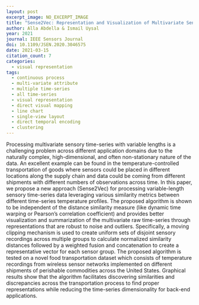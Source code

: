 ```yaml
---
layout: post
excerpt_image: NO_EXCERPT_IMAGE
title: "Sense2Vec: Representation and Visualization of Multivariate Sensory Time Series Data"
author: Alla Abdella & Ismail Uysal
year: 2021
journal: IEEE Sensors Journal
doi: 10.1109/JSEN.2020.3046575
date: 2021-03-15
citation_count: 7
categories:
  - visual representation
tags:
  - continuous process
  - multi-variate attribute
  - multiple time-series
  - all time-series
  - visual representation
  - direct visual mapping
  - line chart
  - single-view layout
  - direct temporal encoding
  - clustering
---
```

Processing multivariate sensory time-series with variable lengths is a challenging problem across different application domains due to the naturally complex, high-dimensional, and often non-stationary nature of the data. An excellent example can be found in the temperature-controlled transportation of goods where sensors could be placed in different locations along the supply chain and data could be coming from different shipments with different numbers of observations across time. In this paper, we propose a new approach (Sense2Vec) for processing variable-length sensory time-series data leveraging various similarity metrics between different time-series temperature profiles. The proposed algorithm is shown to be independent of the distance similarity measure (like dynamic time warping or Pearson’s correlation coefficient) and provides better visualization and summarization of the multivariate raw time-series through representations that are robust to noise and outliers. Specifically, a moving clipping mechanism is used to create uniform sets of disjoint sensory recordings across multiple groups to calculate normalized similarity distances followed by a weighted fusion and concatenation to create a representative vector for each sensor group. The proposed algorithm is tested on a novel food transportation dataset which consists of temperature recordings from wireless sensor networks implemented on different shipments of perishable commodities across the United States. Graphical results show that the algorithm facilitates discovering similarities and discrepancies across the transportation process to find proper representations while reducing the time-series dimensionality for back-end applications.
